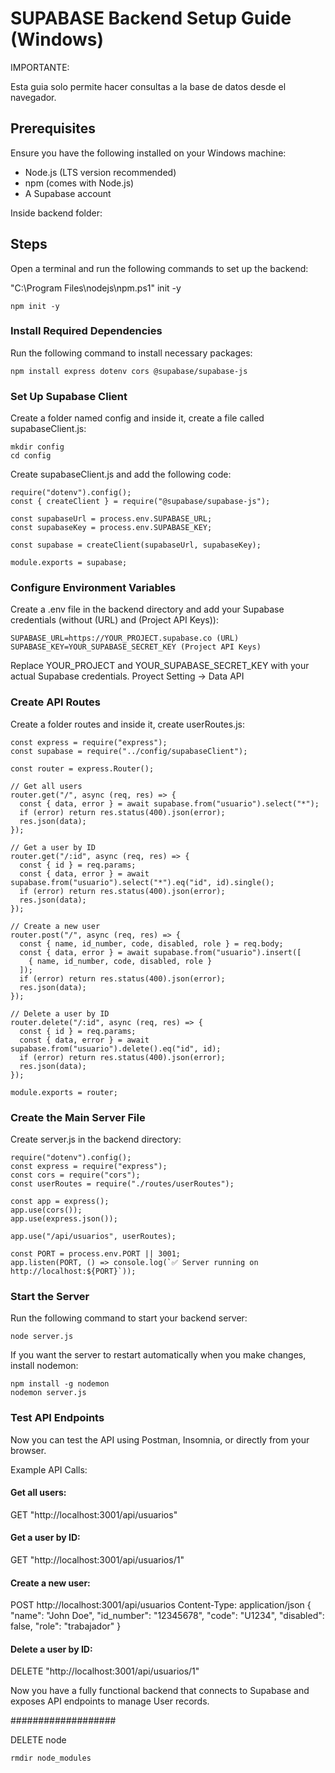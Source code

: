 # SUPABASE Backend Setup Guide (Windows)

IMPORTANTE:

Esta guia solo permite hacer consultas a la base de datos desde el navegador.

## Prerequisites

Ensure you have the following installed on your Windows machine:

- Node.js (LTS version recommended)
- npm (comes with Node.js)
- A Supabase account

Inside backend folder:

## Steps

Open a terminal and run the following commands to set up the backend:

"C:\Program Files\nodejs\npm.ps1" init -y

```
npm init -y
```

### Install Required Dependencies

Run the following command to install necessary packages:

```
npm install express dotenv cors @supabase/supabase-js
```

### Set Up Supabase Client

Create a folder named config and inside it, create a file called supabaseClient.js:

```
mkdir config
cd config
```

Create supabaseClient.js and add the following code:

```
require("dotenv").config();
const { createClient } = require("@supabase/supabase-js");

const supabaseUrl = process.env.SUPABASE_URL;
const supabaseKey = process.env.SUPABASE_KEY;

const supabase = createClient(supabaseUrl, supabaseKey);

module.exports = supabase;
```

### Configure Environment Variables

Create a .env file in the backend directory and add your Supabase credentials (without (URL) and (Project API Keys)):

```
SUPABASE_URL=https://YOUR_PROJECT.supabase.co (URL)
SUPABASE_KEY=YOUR_SUPABASE_SECRET_KEY (Project API Keys)
```

Replace YOUR_PROJECT and YOUR_SUPABASE_SECRET_KEY with your actual Supabase credentials. 
Proyect Setting -> Data API

### Create API Routes

Create a folder routes and inside it, create userRoutes.js:

```
const express = require("express");
const supabase = require("../config/supabaseClient");

const router = express.Router();

// Get all users
router.get("/", async (req, res) => {
  const { data, error } = await supabase.from("usuario").select("*");
  if (error) return res.status(400).json(error);
  res.json(data);
});

// Get a user by ID
router.get("/:id", async (req, res) => {
  const { id } = req.params;
  const { data, error } = await supabase.from("usuario").select("*").eq("id", id).single();
  if (error) return res.status(400).json(error);
  res.json(data);
});

// Create a new user
router.post("/", async (req, res) => {
  const { name, id_number, code, disabled, role } = req.body;
  const { data, error } = await supabase.from("usuario").insert([
    { name, id_number, code, disabled, role }
  ]);
  if (error) return res.status(400).json(error);
  res.json(data);
});

// Delete a user by ID
router.delete("/:id", async (req, res) => {
  const { id } = req.params;
  const { data, error } = await supabase.from("usuario").delete().eq("id", id);
  if (error) return res.status(400).json(error);
  res.json(data);
});

module.exports = router;
```

### Create the Main Server File

Create server.js in the backend directory:

```
require("dotenv").config();
const express = require("express");
const cors = require("cors");
const userRoutes = require("./routes/userRoutes");

const app = express();
app.use(cors());
app.use(express.json());

app.use("/api/usuarios", userRoutes);

const PORT = process.env.PORT || 3001;
app.listen(PORT, () => console.log(`✅ Server running on http://localhost:${PORT}`));
```

### Start the Server

Run the following command to start your backend server:

```
node server.js
```

If you want the server to restart automatically when you make changes, install nodemon:

```
npm install -g nodemon
nodemon server.js
```

### Test API Endpoints

Now you can test the API using Postman, Insomnia, or directly from your browser.

Example API Calls:

#### Get all users:

GET "http://localhost:3001/api/usuarios"

#### Get a user by ID:

GET "http://localhost:3001/api/usuarios/1"

#### Create a new user:

POST http://localhost:3001/api/usuarios
Content-Type: application/json
{
  "name": "John Doe",
  "id_number": "12345678",
  "code": "U1234",
  "disabled": false,
  "role": "trabajador"
}

#### Delete a user by ID:

DELETE "http://localhost:3001/api/usuarios/1"

Now you have a fully functional backend that connects to Supabase and exposes API endpoints to manage User records. 

###################

DELETE node

```
rmdir node_modules
```